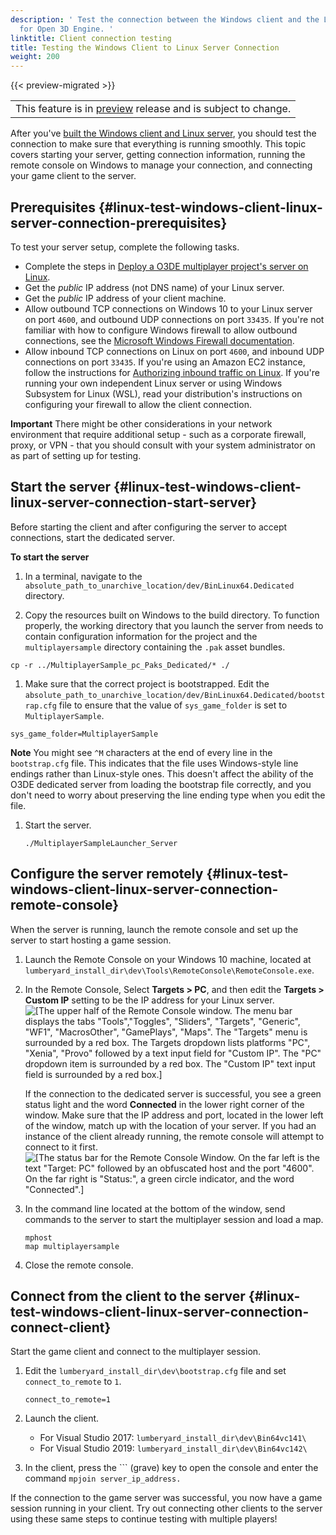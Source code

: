 ```yaml
---
description: ' Test the connection between the Windows client and the Linux server
  for Open 3D Engine. '
linktitle: Client connection testing
title: Testing the Windows Client to Linux Server Connection
weight: 200
---
```


{{< preview-migrated >}}

|  |
| --- |
| This feature is in [preview](/docs/userguide/ly-glos-chap#preview) release and is subject to change\.  |

After you've [built the Windows client and Linux server](/docs/user-guide/features/platforms/linux/build-lumberyard-executable.md), you should test the connection to make sure that everything is running smoothly\. This topic covers starting your server, getting connection information, running the remote console on Windows to manage your connection, and connecting your game client to the server\.

## Prerequisites {#linux-test-windows-client-linux-server-connection-prerequisites}

To test your server setup, complete the following tasks\.
+ Complete the steps in [Deploy a O3DE multiplayer project's server on Linux](/docs/user-guide/features/platforms/linux/build-lumberyard-executable.md)\.
+ Get the *public* IP address \(not DNS name\) of your Linux server\.
+ Get the *public* IP address of your client machine\.
+  Allow outbound TCP connections on Windows 10 to your Linux server on port `4600`, and outbound UDP connections on port `33435`\. If you're not familiar with how to configure Windows firewall to allow outbound connections, see the [Microsoft Windows Firewall documentation](https://docs.microsoft.com/en-us/windows/security/threat-protection/windows-firewall/create-an-outbound-program-or-service-rule)\.
+  Allow inbound TCP connections on Linux on port `4600`, and inbound UDP connections on port `33435`\. If you're using an Amazon EC2 instance, follow the instructions for [Authorizing inbound traffic on Linux](https://docs.aws.amazon.com/AWSEC2/latest/UserGuide/authorizing-access-to-an-instance.html)\. If you're running your own independent Linux server or using Windows Subsystem for Linux \(WSL\), read your distribution's instructions on configuring your firewall to allow the client connection\.

**Important**
 There might be other considerations in your network environment that require additional setup - such as a corporate firewall, proxy, or VPN - that you should consult with your system administrator on as part of setting up for testing\.

## Start the server {#linux-test-windows-client-linux-server-connection-start-server}

Before starting the client and after configuring the server to accept connections, start the dedicated server\.

**To start the server**

1. In a terminal, navigate to the `absolute_path_to_unarchive_location/dev/BinLinux64.Dedicated` directory\.

1.  Copy the resources built on Windows to the build directory\. To function properly, the working directory that you launch the server from needs to contain configuration information for the project and the `multiplayersample` directory containing the `.pak` asset bundles\.

   ```
   cp -r ../MultiplayerSample_pc_Paks_Dedicated/* ./
   ```

1.  Make sure that the correct project is bootstrapped\. Edit the `absolute_path_to_unarchive_location/dev/BinLinux64.Dedicated/bootstrap.cfg` file to ensure that the value of `sys_game_folder` is set to `MultiplayerSample`\.

   ```
   sys_game_folder=MultiplayerSample
   ```
**Note**
 You might see `^M` characters at the end of every line in the `bootstrap.cfg` file\. This indicates that the file uses Windows\-style line endings rather than Linux\-style ones\. This doesn't affect the ability of the O3DE dedicated server from loading the bootstrap file correctly, and you don't need to worry about preserving the line ending type when you edit the file\.

1. Start the server\.

   ```
   ./MultiplayerSampleLauncher_Server
   ```

## Configure the server remotely {#linux-test-windows-client-linux-server-connection-remote-console}

When the server is running, launch the remote console and set up the server to start hosting a game session\.

1. Launch the Remote Console on your Windows 10 machine, located at `lumberyard_install_dir\dev\Tools\RemoteConsole\RemoteConsole.exe`\.

1. In the Remote Console, Select **Targets > PC**, and then edit the **Targets > Custom IP** setting to be the IP address for your Linux server\.
![\[The upper half of the Remote Console window. The menu bar displays the tabs "Tools","Toggles", "Sliders", "Targets", "Generic", "WF1", "MacrosOther", "GamePlays", "Maps". The "Targets" menu is surrounded by a red box. The Targets dropdown lists platforms "PC", "Xenia", "Provo" followed by a text input field for "Custom IP". The "PC" dropdown item is surrounded by a red box. The "Custom IP" text input field is surrounded by a red box.\]](/images/user-guide/platforms/linux/remote-console-ipaddr.png)

    If the connection to the dedicated server is successful, you see a green status light and the word **Connected** in the lower right corner of the window\. Make sure that the IP address and port, located in the lower left of the window, match up with the location of your server\. If you had an instance of the client already running, the remote console will attempt to connect to it first\.
![\[The status bar for the Remote Console Window. On the far left is the text "Target: PC" followed by an obfuscated host and the port "4600". On the far right is "Status:", a green circle indicator, and the word "Connected".\]](/images/user-guide/platforms/linux/remote-console-connected.png)

1. In the command line located at the bottom of the window, send commands to the server to start the multiplayer session and load a map\.

   ```
   mphost
   map multiplayersample
   ```

1. Close the remote console\.

## Connect from the client to the server {#linux-test-windows-client-linux-server-connection-connect-client}

Start the game client and connect to the multiplayer session\.

1. Edit the `lumberyard_install_dir\dev\bootstrap.cfg` file and set `connect_to_remote` to `1`\.

   ```
   connect_to_remote=1
   ```

1. Launch the client\.
   + For Visual Studio 2017: `lumberyard_install_dir\dev\Bin64vc141\`
   + For Visual Studio 2019: `lumberyard_install_dir\dev\Bin64vc142\`

1. In the client, press the ``` \(grave\) key to open the console and enter the command `mpjoin server_ip_address.`

 If the connection to the game server was successful, you now have a game session running in your client\. Try out connecting other clients to the server using these same steps to continue testing with multiple players\!